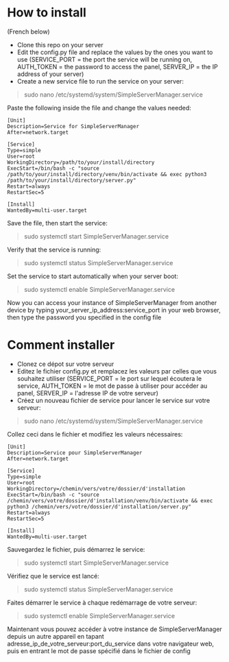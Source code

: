 # How to install
(French below)
- Clone this repo on your server
- Edit the config.py file and replace the values by the ones you want to use (SERVICE_PORT = the port the service will be running on, AUTH_TOKEN = the password to access the panel, SERVER_IP = the IP address of your server)
- Create a new service file to run the service on your server:
> sudo nano /etc/systemd/system/SimpleServerManager.service

Paste the following inside the file and change the values needed:
```
[Unit]
Description=Service for SimpleServerManager
After=network.target

[Service]
Type=simple
User=root
WorkingDirectory=/path/to/your/install/directory
ExecStart=/bin/bash -c "source /path/to/your/install/directory/venv/bin/activate && exec python3 /path/to/your/install/directory/server.py"
Restart=always
RestartSec=5

[Install]
WantedBy=multi-user.target
```
Save the file, then start the service:
> sudo systemctl start SimpleServerManager.service

Verify that the service is running:
> sudo systemctl status SimpleServerManager.service

Set the service to start automatically when your server boot:
> sudo systemctl enable SimpleServerManager.service

Now you can access your instance of SimpleServerManager from another device by typing your_server_ip_address:service_port in your web browser, then type the password you specified in the config file


# Comment installer
- Clonez ce dépot sur votre serveur
- Editez le fichier config.py et remplacez les valeurs par celles que vous souhaitez utiliser (SERVICE_PORT = le port sur lequel écoutera le service, AUTH_TOKEN = le mot de passe à utiliser pour accéder au panel, SERVER_IP = l'adresse IP de votre serveur)
- Créez un nouveau fichier de service pour lancer le service sur votre serveur:
> sudo nano /etc/systemd/system/SimpleServerManager.service

Collez ceci dans le fichier et modifiez les valeurs nécessaires:
```
[Unit]
Description=Service pour SimpleServerManager
After=network.target

[Service]
Type=simple
User=root
WorkingDirectory=/chemin/vers/votre/dossier/d'installation
ExecStart=/bin/bash -c "source /chemin/vers/votre/dossier/d'installation/venv/bin/activate && exec python3 /chemin/vers/votre/dossier/d'installation/server.py"
Restart=always
RestartSec=5

[Install]
WantedBy=multi-user.target
```
Sauvegardez le fichier, puis démarrez le service:
> sudo systemctl start SimpleServerManager.service

Vérifiez que le service est lancé:
> sudo systemctl status SimpleServerManager.service

Faites démarrer le service à chaque redémarrage de votre serveur:
> sudo systemctl enable SimpleServerManager.service

Maintenant vous pouvez accéder à votre instance de SimpleServerManager depuis un autre appareil en tapant adresse_ip_de_votre_serveur:port_du_service dans votre navigateur web, puis en entrant le mot de passe spécifié dans le fichier de config

